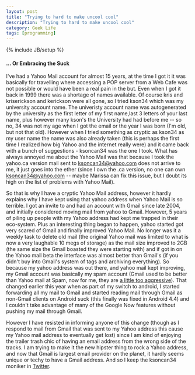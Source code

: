 ```yaml
---
layout: post
title: "Trying to hard to make uncool cool"
description: "Trying to hard to make uncool cool"
category: Geek Life
tags: [programming]
---
```

{% include JB/setup %}

#### ... Or Embracing the Suck ####

I've had a Yahoo Mail account for almost 15 years, at the time I got it it was basically for travelling
where accessing a POP server from a Web Cafe was not possible or would have been a real pain in the but.
Even when I got it back in 1999 there was a shortage of names available.  Of course kris and kriserickson
and kerickson were all gone, so I tried kson34 which was my university account name.  The univeristy account
name was autogenerated by the university as the first letter of my first name,last 3 letters of your last name,
plus however many kson's the University had had before me -- so no, 34 was not
my age when I got the email or the year I was born (I'm old, but not that old).  However when I tried something
as cryptic as kson34 as my user name the name was also already taken (this is perhaps the first time I realized
how big Yahoo and the internet really were) and it came back with a bunch of suggestions - ksoncan34 was the
one I took.  What has always annoyed me about the Yahoo Mail was that because I took the yahoo.ca version mail
sent to ksoncan34@yahoo.com does not arrive to me, it just goes into the ether (since I own the .ca version,
no one can own ksoncan34@yahoo.com -- maybe Marissa can fix this issue, but I doubt its high on the list of
problems with Yahoo Mail).

So that is why I have a cryptic Yahoo Mail address, however it hardly explains why I have kept using that
yahoo address when Yahoo Mail is so terrible.  I got an invite to and had an account with Gmail since late 2004,
and initially considered moving mail from yahoo to Gmail.  However, 5 years of piling up people with my Yahoo
address had kept me trapped in their eco-system.  Plus an interesting thing began to happen, yahoo started got
very scared of Gmail and finally improved Yahoo Mail.  No longer was it a weekly task to delete old mail (the original
Yahoo mail was limited to what is now a very laughable 10 megs of storage) as the mail size improved to 2GB (the same
size the Gmail boasted they were starting with) and if got in on the Yahoo mail beta the interface was almost better
than Gmail's (if you didn't buy into Gmail's system of tags and archiving everything).  So because my yahoo address was
out there, and yahoo mail kept improving, my Gmail account was basically my spam account (Gmail used to be better than
Yahoo mail at Spam, now for me, they are [a little too aggressive](/2013/12/30/the-end-of-the-windows-desktop)).
That changed earlier this year when as part of my switch to android, I started forwarding all my mail to Gmail and
started reading mail through Gmail as non-Gmail clients on Android suck (this finally was fixed in Android 4.4) and
I couldn't take advantage of many of the Google Now features without pushing my mail through Gmail.

However I have resisted in informing anyone of this change (though as I respond to mail from Gmail that was sent to my
Yahoo address this cause my Yahoo mail address to eventually get lost) since I am kind of enjoying the trailer trash
chic of having an email address from the wrong side of the tracks.  I am trying to make it the new hipster thing to rock
a Yahoo address, and now that Gmail is largest email provider on the planet, it hardly seems unique or techy to have
a Gmail address.  And so I keep the ksoncan34 moniker in [Twitter](https://twitter.com/ksoncan34).


